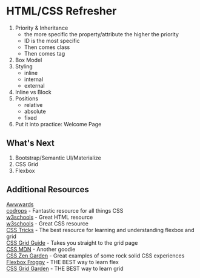 # HTML/CSS Refresher

1. Priority & Inheritance
    - the more specific the property/attribute the higher the priority
    - ID is the most specific
    - Then comes class
    - Then comes tag
2. Box Model
3. Styling
    - inline
    - internal
    - external
4. Inline vs Block
5. Positions
    - relative
    - absolute
    - fixed
6. Put it into practice: Welcome Page

## What's Next

1. Bootstrap/Semantic UI/Materialize
2. CSS Grid
3. Flexbox

## Additional Resources

[Awwwards](https://www.awwwards.com/)  
[codrops](https://tympanus.net/codrops/css_reference/) - Fantastic resource for all things CSS  
[w3schools](https://www.w3schools.com/html/default.asp) - Great HTML resource  
[w3schools](https://www.w3schools.com/html/html_elements.asp) - Great CSS resource  
[CSS Tricks](https://css-tricks.com/) - The best resource for learning and understanding flexbox and grid  
[CSS Grid Guide](https://css-tricks.com/snippets/css/complete-guide-grid/) - Takes you straight to the grid page  
[CSS MDN](https://developer.mozilla.org/en-US/docs/Web/CSS) - Another goodie  
[CSS Zen Garden](http://www.csszengarden.com/) - Great examples of some rock solid CSS experiences  
[Flexbox Froggy](https://flexboxfroggy.com/) - THE BEST way to learn flex  
[CSS Grid Garden](http://cssgridgarden.com/) - THE BEST way to learn grid